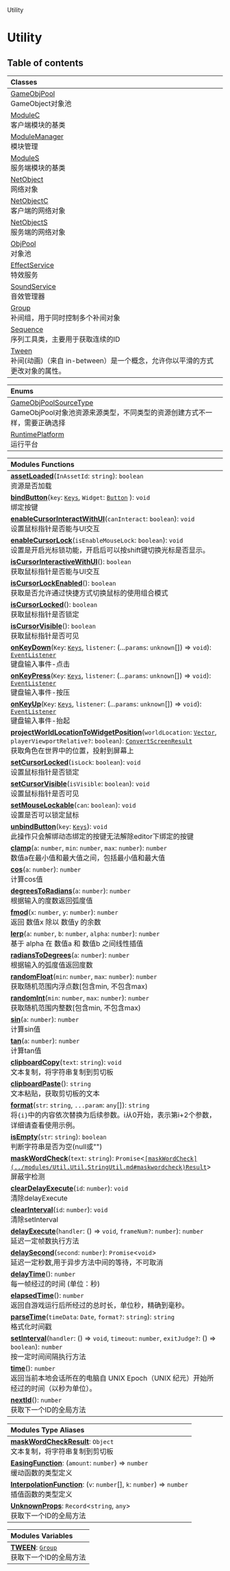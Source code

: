 Utility

# Utility <Badge type="tip" text="Groups" /> <Score text="Utility" />

## Table of contents
| Classes |
| :-----|
| [GameObjPool](../classes/Extension.GameObjPool.md) <br> GameObject对象池 |
| [ModuleC](../classes/Extension.ModuleC.md) <br> 客户端模块的基类 |
| [ModuleManager](../classes/Extension.ModuleManager.md) <br> 模块管理 |
| [ModuleS](../classes/Extension.ModuleS.md) <br> 服务端模块的基类 |
| [NetObject](../classes/Extension.NetObject.md) <br> 网络对象 |
| [NetObjectC](../classes/Extension.NetObjectC.md) <br> 客户端的网络对象 |
| [NetObjectS](../classes/Extension.NetObjectS.md) <br> 服务端的网络对象 |
| [ObjPool](../classes/Extension.ObjPool.md) <br> 对象池 |
| [EffectService](../classes/Service.EffectService.md) <br> 特效服务 |
| [SoundService](../classes/Service.SoundService.md) <br> 音效管理器 |
| [Group](../classes/Util.Util.TweenUtil.Group.md) <br> 补间组，用于同时控制多个补间对象 |
| [Sequence](../classes/Util.Util.TweenUtil.Sequence.md) <br> 序列工具类，主要用于获取连续的ID |
| [Tween](../classes/Util.Util.TweenUtil.Tween.md) <br> 补间(动画)（来自 in-between）是一个概念，允许你以平滑的方式更改对象的属性。 |


| Enums |
| :-----|
| [GameObjPoolSourceType](../enums/Extension.GameObjPoolSourceType.md) <br> GameObjPool对象池资源来源类型，不同类型的资源创建方式不一样，需要正确选择 |
| [RuntimePlatform](../enums/Type.RuntimePlatform.md) <br> 运行平台 |


| Modules Functions |
| :-----|
| **[assetLoaded](../modules/Util.Util.AssetUtil.md#assetloaded)**(`InAssetId`: `string`): `boolean` <br> 资源是否加载|
| **[bindButton](../modules/Util.Util.InputUtil.md#bindbutton)**(`key`: [`Keys`](../enums/Type.Type.Keys.md), `Widget`: [`Button`](../classes/UI.UI.Button.md) \): `void` <br> 绑定按键|
| **[enableCursorInteractWithUI](../modules/Util.Util.InputUtil.md#enablecursorinteractwithui)**(`canInteract`: `boolean`): `void` <br> 设置鼠标指针是否能与UI交互|
| **[enableCursorLock](../modules/Util.Util.InputUtil.md#enablecursorlock)**(`isEnableMouseLock`: `boolean`): `void` <br> 设置是开启光标锁功能，开启后可以按shift键切换光标是否显示。|
| **[isCursorInteractiveWithUI](../modules/Util.Util.InputUtil.md#iscursorinteractivewithui)**(): `boolean` <br> 获取鼠标指针是否能与UI交互|
| **[isCursorLockEnabled](../modules/Util.Util.InputUtil.md#iscursorlockenabled)**(): `boolean` <br> 获取是否允许通过快捷方式切换鼠标的使用组合模式|
| **[isCursorLocked](../modules/Util.Util.InputUtil.md#iscursorlocked)**(): `boolean` <br> 获取鼠标指针是否锁定|
| **[isCursorVisible](../modules/Util.Util.InputUtil.md#iscursorvisible)**(): `boolean` <br> 获取鼠标指针是否可见|
| **[onKeyDown](../modules/Util.Util.InputUtil.md#onkeydown)**(`Key`: [`Keys`](../enums/Type.Type.Keys.md), `listener`: (...`params`: `unknown`[]) => `void`): [`EventListener`](../classes/Events.Events.EventListener.md) <br> 键盘输入事件-点击|
| **[onKeyPress](../modules/Util.Util.InputUtil.md#onkeypress)**(`Key`: [`Keys`](../enums/Type.Type.Keys.md), `listener`: (...`params`: `unknown`[]) => `void`): [`EventListener`](../classes/Events.Events.EventListener.md) <br> 键盘输入事件-按压|
| **[onKeyUp](../modules/Util.Util.InputUtil.md#onkeyup)**(`Key`: [`Keys`](../enums/Type.Type.Keys.md), `listener`: (...`params`: `unknown`[]) => `void`): [`EventListener`](../classes/Events.Events.EventListener.md) <br> 键盘输入事件-抬起|
| **[projectWorldLocationToWidgetPosition](../modules/Util.Util.InputUtil.md#projectworldlocationtowidgetposition)**(`worldLocation`: [`Vector`](../classes/Type.Type.Vector.md), `playerViewportRelative?`: `boolean`): [`ConvertScreenResult`](../classes/Type.Type.ConvertScreenResult.md) <br> 获取角色在世界中的位置，投射到屏幕上|
| **[setCursorLocked](../modules/Util.Util.InputUtil.md#setcursorlocked)**(`isLock`: `boolean`): `void` <br> 设置鼠标指针是否锁定|
| **[setCursorVisible](../modules/Util.Util.InputUtil.md#setcursorvisible)**(`isVisible`: `boolean`): `void` <br> 设置鼠标指针是否可见|
| **[setMouseLockable](../modules/Util.Util.InputUtil.md#setmouselockable)**(`can`: `boolean`): `void` <br> 设置是否可以锁定鼠标|
| **[unbindButton](../modules/Util.Util.InputUtil.md#unbindbutton)**(`key`: [`Keys`](../enums/Type.Type.Keys.md)): `void` <br> 此操作只会解绑动态绑定的按键无法解除editor下绑定的按键|
| **[clamp](../modules/Util.Util.MathUtil.md#clamp)**(`a`: `number`, `min`: `number`, `max`: `number`): `number` <br> 数值a在最小值和最大值之间，包括最小值和最大值|
| **[cos](../modules/Util.Util.MathUtil.md#cos)**(`a`: `number`): `number` <br> 计算cos值|
| **[degreesToRadians](../modules/Util.Util.MathUtil.md#degreestoradians)**(`a`: `number`): `number` <br> 根据输入的度数返回弧度值|
| **[fmod](../modules/Util.Util.MathUtil.md#fmod)**(`x`: `number`, `y`: `number`): `number` <br> 返回 数值x 除以 数值y 的余数|
| **[lerp](../modules/Util.Util.MathUtil.md#lerp)**(`a`: `number`, `b`: `number`, `alpha`: `number`): `number` <br> 基于 alpha 在 数值a 和 数值b 之间线性插值|
| **[radiansToDegrees](../modules/Util.Util.MathUtil.md#radianstodegrees)**(`a`: `number`): `number` <br> 根据输入的弧度值返回度数|
| **[randomFloat](../modules/Util.Util.MathUtil.md#randomfloat)**(`min`: `number`, `max`: `number`): `number` <br> 获取随机范围内浮点数[包含min, 不包含max)|
| **[randomInt](../modules/Util.Util.MathUtil.md#randomint)**(`min`: `number`, `max`: `number`): `number` <br> 获取随机范围内整数[包含min, 不包含max)|
| **[sin](../modules/Util.Util.MathUtil.md#sin)**(`a`: `number`): `number` <br> 计算sin值|
| **[tan](../modules/Util.Util.MathUtil.md#tan)**(`a`: `number`): `number` <br> 计算tan值|
| **[clipboardCopy](../modules/Util.Util.StringUtil.md#clipboardcopy)**(`text`: `string`): `void` <br> 文本复制，将字符串复制到剪切板|
| **[clipboardPaste](../modules/Util.Util.StringUtil.md#clipboardpaste)**(): `string` <br> 文本粘贴，获取剪切板的文本|
| **[format](../modules/Util.Util.StringUtil.md#format)**(`str`: `string`, `...param`: `any`[]): `string` <br> 将`{i}`中的内容依次替换为后续参数。i从0开始，表示第i+2个参数，详细请查看使用示例。|
| **[isEmpty](../modules/Util.Util.StringUtil.md#isempty)**(`str`: `string`): `boolean` <br> 判断字符串是否为空(null或"")|
| **[maskWordCheck](../modules/Util.Util.StringUtil.md#maskwordcheck)**(`text`: `string`): `Promise`<[`[maskWordCheck](../modules/Util.Util.StringUtil.md#maskwordcheck)Result`](../modules/Util.Util.StringUtil.md#maskwordcheckresult)\> <br> 屏蔽字检测|
| **[clearDelayExecute](../modules/Util.Util.TimeUtil.md#cleardelayexecute)**(`id`: `number`): `void` <br> 清除delayExecute|
| **[clearInterval](../modules/Util.Util.TimeUtil.md#clearinterval)**(`id`: `number`): `void` <br> 清除setInterval|
| **[delayExecute](../modules/Util.Util.TimeUtil.md#delayexecute)**(`handler`: () => `void`, `frameNum?`: `number`): `number` <br> 延迟一定帧数执行方法|
| **[delaySecond](../modules/Util.Util.TimeUtil.md#delaysecond)**(`second`: `number`): `Promise`<`void`\> <br> 延迟一定秒数,用于异步方法中间的等待，不可取消|
| **[delayTime](../modules/Util.Util.TimeUtil.md#delaytime)**(): `number` <br> 每一帧经过的时间 (单位：秒)|
| **[elapsedTime](../modules/Util.Util.TimeUtil.md#elapsedtime)**(): `number` <br> 返回自游戏运行后所经过的总时长，单位秒，精确到毫秒。|
| **[parseTime](../modules/Util.Util.TimeUtil.md#parsetime)**(`timeData`: `Date`, `format?`: `string`): `string` <br> 格式化时间戳|
| **[setInterval](../modules/Util.Util.TimeUtil.md#setinterval)**(`handler`: () => `void`, `timeout`: `number`, `exitJudge?`: () => `boolean`): `number` <br> 按一定时间间隔执行方法|
| **[time](../modules/Util.Util.TimeUtil.md#time)**(): `number` <br> 返回当前本地会话所在的电脑自 UNIX Epoch（UNIX 纪元）开始所经过的时间（以秒为单位）。|
| **[nextId](../modules/Util.Util.TweenUtil.md#nextid)**(): `number` <br> 获取下一个ID的全局方法|


| Modules Type Aliases |
| :-----|
| **[maskWordCheckResult](../modules/Util.Util.StringUtil.md#maskwordcheckresult)**: `Object` <br> 文本复制，将字符串复制到剪切板|
| **[EasingFunction](../modules/Util.Util.TweenUtil.md#easingfunction)**: (`amount`: `number`) => `number` <br> 缓动函数的类型定义|
| **[InterpolationFunction](../modules/Util.Util.TweenUtil.md#interpolationfunction)**: (`v`: `number`[], `k`: `number`) => `number` <br> 插值函数的类型定义|
| **[UnknownProps](../modules/Util.Util.TweenUtil.md#unknownprops)**: `Record`<`string`, `any`\> <br> 获取下一个ID的全局方法|


| Modules Variables |
| :-----|
| **[TWEEN](../modules/Util.Util.TweenUtil.md#tween)**: [`Group`](../classes/Util.Util.TweenUtil.Group.md) <br> 获取下一个ID的全局方法|

